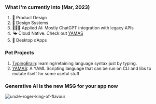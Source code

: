 ### What I'm currently into (Mar, 2023)
1. 🤩 Product Design 
2. 🎨 Design Systems 
3. 👩🏽‍🎨 Applied AI: Mostly ChatGPT integration with legacy APIs 
4. 🌤️ Cloud Native. Check out [YAMAS](https://github.com/the-watchmaker/typingbrain)
5. 📡 Desktop dApps

### Pet Projects
1. [TypingBrain](https://github.com/the-watchmaker/typingbrain): learning/retaining language syntax just by typing. 
2. [YAMAS](https://github.com/the-watchmaker/yamas): A YAML Scripting language that can be run on CLI and libs to mutate itself for some useful stuff

### Generative AI is the new MSG for your app now
![uncle-roger-king-of-flavour](https://user-images.githubusercontent.com/4682613/221276183-9622da64-1231-445e-9ae4-aeea30db95e5.gif)

